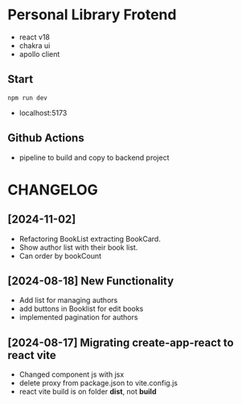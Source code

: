 # Personal Library Frotend

- react v18
- chakra ui
- apollo client

## Start

`npm run dev`

- localhost:5173

## Github Actions

- pipeline to build and copy to backend project

# CHANGELOG

## [2024-11-02]

- Refactoring BookList extracting BookCard.
- Show author list with their book list.
- Can order by bookCount

## [2024-08-18] New Functionality

- Add list for managing authors
- add buttons in Booklist for edit books
- implemented pagination for authors

## [2024-08-17] Migrating create-app-react to react vite

- Changed component js with jsx
- delete proxy from package.json to vite.config.js
- react vite build is on folder **dist**, not **build**

